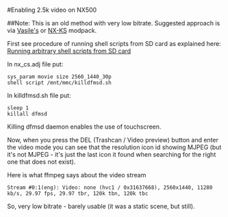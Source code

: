 #Enabling 2.5k video on NX500

##Note: This is an old method with very low bitrate. Suggested approach is via [Vasile's](https://github.com/ottokiksmaler/nx500_nx1_modding/tree/master/video-bitrate-mods/nx-patch) or [NX-KS](https://www.facebook.com/NXKS2) modpack.

First see procedure of running shell scripts from SD card as explained here: [Running arbitrary shell scripts from SD card](https://github.com/ottokiksmaler/nx500/blob/master/Running-shell-scripts-from-SD-card.md)

In nx_cs.adj file put:
```
sys_param movie size 2560_1440_30p
shell script /mnt/mmc/killdfmsd.sh
```

In killdfmsd.sh file put:
```
sleep 1
killall dfmsd
```

Killing dfmsd daemon enables the use of touchscreen.

Now, when you press the DEL (Trashcan / Video preview) button and enter the video mode you can see that the resolution icon id showing MJPEG (but it's not MJPEG - it's just the last icon it found when searching for the right one that does not exist).

Here is what ffmpeg says about the video stream
```
Stream #0:1(eng): Video: none (hvc1 / 0x31637668), 2560x1440, 11280 kb/s, 29.97 fps, 29.97 tbr, 120k tbn, 120k tbc 
```
So, very low bitrate - barely usable (it was a static scene, but still).
